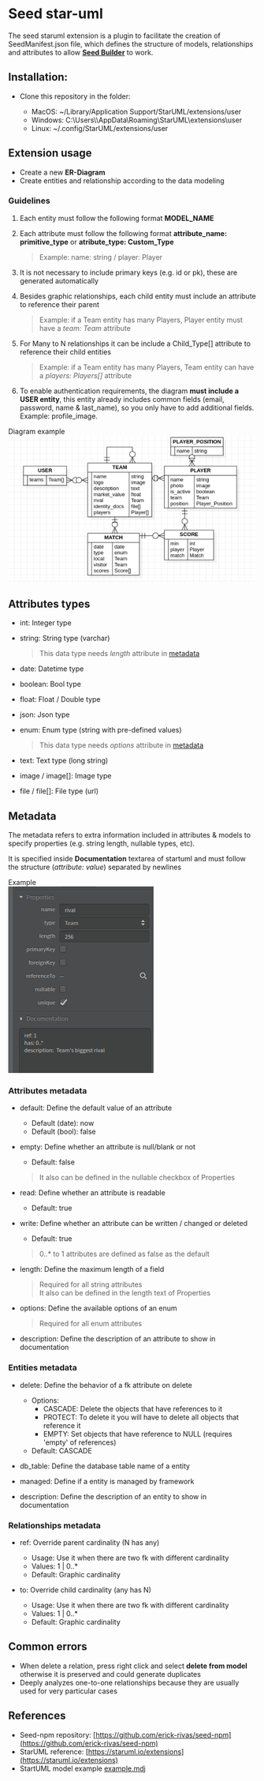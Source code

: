# Seed star-uml

The seed staruml extension is a plugin to facilitate the creation of SeedManifest.json file, which defines the structure of models, relationships and attributes to allow [**Seed Builder**](https://github.com/erick-rivas/seed-npm) to work.


## Installation:

-   Clone this repository in the folder:

    -   MacOS: ~/Library/Application Support/StarUML/extensions/user
    -   Windows: C:\\Users\\\AppData\\Roaming\\StarUML\\extensions\\user
    -   Linux: ~/.config/StarUML/extensions/user 


## Extension usage

-  Create a new **ER-Diagram**
-  Create entities and relationship according to the data modeling


### Guidelines

1.  Each entity must follow the following format **MODEL_NAME**
2.  Each attribute must follow the following format **attribute_name: primitive_type** or **atribute_type: Custom_Type**
     >  Example: name: string / player: Player
3.  It is not necessary to include primary keys (e.g. id or pk), these are generated automatically

4.   Besides graphic relationships, each child entity must include an attribute to reference their parent
     >   Example: if a Team entity has many Players, Player entity must have a *team: Team* attribute

5.   For Many to N relationships it can be include a Child_Type[] attribute to reference their child entities
     >   Example: if a Team entity has many Players, Team entity can have a *players: Players[]* attribute

6.   To enable authentication requirements, the diagram **must include a USER entity**, this entity already includes common fields (email, password, name & last_name), so you only have to add additional fields. Example: profile_image.

Diagram example \
![my image](./assets/image_1.png)  


## Attributes types

-   int: Integer type
-   string: String type (varchar)
    >   This data type needs *length* attribute in [metadata](#metadata)

-   date: Datetime type
-   boolean: Bool type
-   float: Float / Double type
-   json: Json type
-   enum: Enum type (string with pre-defined values)
    >   This data type needs *options* attribute in [metadata](#metadata)

-   text: Text type (long string)
-   image / image[]: Image type 
-   file / file[]: File type (url)


## Metadata

The metadata refers to extra information included in attributes & models to specify properties (e.g. string length, nullable types, etc).

It is specified inside **Documentation** textarea of startuml and must follow the structure (*attribute: value*) separated by newlines

Example \
![my image](./assets/image_2.png)

### Attributes metadata

-   default: Define the default value of an attribute
    -   Default (date): now
    -   Default (bool): false

-   empty: Define whether an attribute is null/blank or not
    -   Default: false
    >   It also can be defined in the nullable checkbox of Properties

-   read: Define whether an attribute is readable
    -   Default: true

-   write: Define whether an attribute can be written / changed or deleted
    -   Default: true
    >   0..* to 1 attributes are defined as false as the default

-   length: Define the maximum length of a field
    >   Required for all string attributes \
    >   It also can be defined in the length text of Properties

-   options: Define the available options of an enum
    >   Required for all enum attributes

-   description: Define the description of an attribute to show in documentation


### Entities metadata

-   delete: Define the behavior of a fk attribute on delete
    -   Options:
        -   CASCADE: Delete the objects that have references to it 
        -   PROTECT: To delete it you will have to delete all objects that reference it
        -   EMPTY: Set objects that have reference to NULL (requires 'empty' of references)
    -   Default: CASCADE

-   db_table: Define the database table name of a entity
-   managed: Define if a entity is managed by framework
-   description: Define the description of an entity to show in documentation


### Relationships metadata 

-   ref: Override parent cardinality (N has any)
    -   Usage: Use it when there are two fk with different cardinality
    -   Values: 1 | 0..* 
    -   Default: Graphic cardinality


-   to: Override child cardinality (any has N)
    -   Usage: Use it when there are two fk with different cardinality
    -   Values: 1 | 0..*
    -   Default: Graphic cardinality




## Common errors

-   When delete a relation, press right click and select **delete from model** otherwise it is preserved and could generate duplicates
-   Deeply analyzes one-to-one relationships because they are usually used for very particular cases

## References

-   Seed-npm repository: [https://github.com/erick-rivas/seed-npm](https://github.com/erick-rivas/seed-npm)
-   StarUML reference: [https://staruml.io/extensions](https://staruml.io/extensions)
-   StartUML model example [example.mdj](example.mdj)